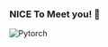 ### NICE To Meet you! 👋

<!--
**amo33/amo33** is a ✨ _special_ ✨ repository because its `README.md` (this file) appears on your GitHub profile.

Here are some ideas to get you started:

- 🔭 I’m currently working on object detection and recommendation system.
- 🌱 I’m currently learning cnn and nn networks.
- 👯 I’m looking to collaborate on ...
- 🤔 I’m looking for help with building my own strength in backend.
- 💬 Ask me about MLops!
- 📫 How to reach me: ...
- 😄 Pronouns: ...
- ⚡ Fun fact: I'm an intern of A.I startup and I found it every interesting. Everyday I learn such things that encourages me to study more! 
-->
![Pytorch](https://img.shields.io/badge/Pytorch-222222?style=for-the-badge&logo=Pytorch&logoColor=ffffff)
